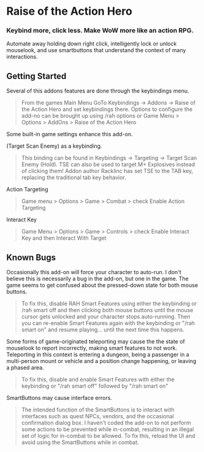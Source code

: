 # Raise of the Action Hero
### Keybind more, click less. Make WoW more like an action RPG.
Automate away holding down right click, intelligently lock or unlock mouselook, and use smartbuttons that understand the context of many interactions.
## Getting Started
Several of this addons features are done through the keybindings menu.

>From the games Main Menu GoTo Keybindings -> Addons -> Raise of the Action Hero and set keybindings there. Options to configure the add-no can be brought up using /rah options or Game Menu > Options > AddOns > Raise of the Action Hero

Some built-in game settings enhance this add-on.

(Target Scan Enemy) as a keybinding.
>This binding can be found in Keybindings -> Targeting -> Target Scan Enemy (Hold).
TSE can also be used to target M+ Explosives instead of clicking them!
Addon author Racklinc has set TSE to the TAB key, replacing the traditional tab key behavior.

Action Targeting
>Game menu > Options > Game > Combat > check Enable Action Targeting

Interact Key
>Game Menu > Options > Game > Controls > check Enable Interact Key and then Interact With Target

## Known Bugs
Occasionally this add-on will force your character to auto-run. I don't believe this is necessarily a bug in the add-on, but one in the game. The game seems to get confused about the pressed-down state for both mouse buttons.
>To fix this, disable RAH Smart Features using either the keybinding or /rah smart off and then clicking both mouse buttons until the mouse cursor gets unlocked and your character stops auto-running. Then you can re-enable Smart Features again with the keybinding or "/rah smart on" and resume playing... until the next time this happens.

Some forms of game-originated teleporting may cause the the state of mouselook to report incorrectly, making smart features to not work. Teleporting in this context is entering a dungeon, being a passenger in a multi-person mount or vehicle and a position change happening, or leaving a phased area.
>To fix this, disable and enable Smart Features with either the keybinding or "/rah smart off" followed by "/rah smart on"

SmartButtons may cause interface errors.
>The intended function of the SmartButtons is to interact with interfaces such as quest NPCs, vendors, and the occasional confirmation dialog box. I haven't coded the add-on to not perform some actions to be prevented while in-combat, resulting in an illegal set of logic for in-combat to be allowed. To fix this, reload the UI and avoid using the SmartButtons while in combat.
